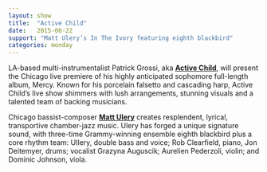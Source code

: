 ```yaml
---
layout: show
title:  "Active Child"
date:   2015-06-22
support: "Matt Ulery’s In The Ivory featuring eighth blackbird"
categories: monday
---
```


 LA-based multi-instrumentalist Patrick Grossi, aka **[Active Child](http://activechildmusic.com "Active Child")**, will present the Chicago live premiere of his highly anticipated sophomore full-length album, Mercy. Known for his porcelain falsetto and cascading harp, Active Child’s live show shimmers with lush arrangements, stunning visuals and a talented team of backing musicians.

 Chicago bassist-composer **[Matt Ulery](http://mattulery.com "Matt Ulery")** creates resplendent, lyrical, transportive chamber-jazz music. Ulery has forged a unique signature sound, with three-time Grammy-winning ensemble eighth blackbird plus a core rhythm team: UIlery, double bass and voice; Rob Clearfield, piano, Jon Deitemyer, drums; vocalist Grazyna Auguscik; Aurelien Pederzoli, violin; and Dominic Johnson, viola.
